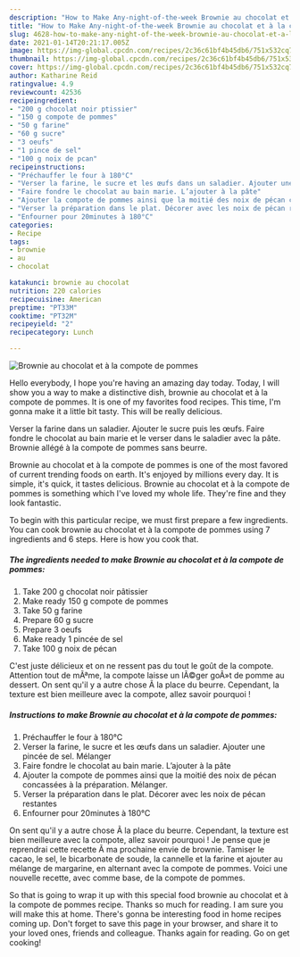 ```yaml
---
description: "How to Make Any-night-of-the-week Brownie au chocolat et à la compote de pommes"
title: "How to Make Any-night-of-the-week Brownie au chocolat et à la compote de pommes"
slug: 4628-how-to-make-any-night-of-the-week-brownie-au-chocolat-et-a-la-compote-de-pommes
date: 2021-01-14T20:21:17.005Z
image: https://img-global.cpcdn.com/recipes/2c36c61bf4b45db6/751x532cq70/brownie-au-chocolat-et-a-la-compote-de-pommes-photo-principale-de-la-recette.jpg
thumbnail: https://img-global.cpcdn.com/recipes/2c36c61bf4b45db6/751x532cq70/brownie-au-chocolat-et-a-la-compote-de-pommes-photo-principale-de-la-recette.jpg
cover: https://img-global.cpcdn.com/recipes/2c36c61bf4b45db6/751x532cq70/brownie-au-chocolat-et-a-la-compote-de-pommes-photo-principale-de-la-recette.jpg
author: Katharine Reid
ratingvalue: 4.9
reviewcount: 42536
recipeingredient:
- "200 g chocolat noir ptissier"
- "150 g compote de pommes"
- "50 g farine"
- "60 g sucre"
- "3 oeufs"
- "1 pince de sel"
- "100 g noix de pcan"
recipeinstructions:
- "Préchauffer le four à 180°C"
- "Verser la farine, le sucre et les œufs dans un saladier. Ajouter une pincée de sel. Mélanger"
- "Faire fondre le chocolat au bain marie. L’ajouter à la pâte"
- "Ajouter la compote de pommes ainsi que la moitié des noix de pécan concassées à la préparation. Mélanger."
- "Verser la préparation dans le plat. Décorer avec les noix de pécan restantes"
- "Enfourner pour 20minutes à 180°C"
categories:
- Recipe
tags:
- brownie
- au
- chocolat

katakunci: brownie au chocolat 
nutrition: 220 calories
recipecuisine: American
preptime: "PT33M"
cooktime: "PT32M"
recipeyield: "2"
recipecategory: Lunch

---
```



![Brownie au chocolat et à la compote de pommes](https://img-global.cpcdn.com/recipes/2c36c61bf4b45db6/751x532cq70/brownie-au-chocolat-et-a-la-compote-de-pommes-photo-principale-de-la-recette.jpg)

Hello everybody, I hope you're having an amazing day today. Today, I will show you a way to make a distinctive dish, brownie au chocolat et à la compote de pommes. It is one of my favorites food recipes. This time, I'm gonna make it a little bit tasty. This will be really delicious.

Verser la farine dans un saladier. Ajouter le sucre puis les œufs. Faire fondre le chocolat au bain marie et le verser dans le saladier avec la pâte. Brownie allégé à la compote de pommes sans beurre.

Brownie au chocolat et à la compote de pommes is one of the most favored of current trending foods on earth. It's enjoyed by millions every day. It is simple, it's quick, it tastes delicious. Brownie au chocolat et à la compote de pommes is something which I've loved my whole life. They're fine and they look fantastic.


To begin with this particular recipe, we must first prepare a few ingredients. You can cook brownie au chocolat et à la compote de pommes using 7 ingredients and 6 steps. Here is how you cook that.

<!--inarticleads1-->

##### The ingredients needed to make Brownie au chocolat et à la compote de pommes:

1. Take 200 g chocolat noir pâtissier
1. Make ready 150 g compote de pommes
1. Take 50 g farine
1. Prepare 60 g sucre
1. Prepare 3 oeufs
1. Make ready 1 pincée de sel
1. Take 100 g noix de pécan


C&#39;est juste délicieux et on ne ressent pas du tout le goût de la compote. Attention tout de mÃªme, la compote laisse un lÃ©ger goÃ»t de pomme au dessert. On sent qu&#39;il y a autre chose Ã la place du beurre. Cependant, la texture est bien meilleure avec la compote, allez savoir pourquoi ! 

<!--inarticleads2-->

##### Instructions to make Brownie au chocolat et à la compote de pommes:

1. Préchauffer le four à 180°C
1. Verser la farine, le sucre et les œufs dans un saladier. Ajouter une pincée de sel. Mélanger
1. Faire fondre le chocolat au bain marie. L’ajouter à la pâte
1. Ajouter la compote de pommes ainsi que la moitié des noix de pécan concassées à la préparation. Mélanger.
1. Verser la préparation dans le plat. Décorer avec les noix de pécan restantes
1. Enfourner pour 20minutes à 180°C


On sent qu&#39;il y a autre chose Ã la place du beurre. Cependant, la texture est bien meilleure avec la compote, allez savoir pourquoi ! Je pense que je reprendrai cette recette Ã ma prochaine envie de brownie. Tamiser le cacao, le sel, le bicarbonate de soude, la cannelle et la farine et ajouter au mélange de margarine, en alternant avec la compote de pommes. Voici une nouvelle recette, avec comme base, de la compote de pommes. 

So that is going to wrap it up with this special food brownie au chocolat et à la compote de pommes recipe. Thanks so much for reading. I am sure you will make this at home. There's gonna be interesting food in home recipes coming up. Don't forget to save this page in your browser, and share it to your loved ones, friends and colleague. Thanks again for reading. Go on get cooking!
